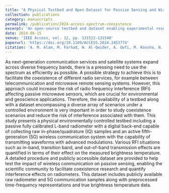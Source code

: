 ```yaml
---
title: "A Physical Testbed and Open Dataset for Passive Sensing and Wireless Communication Spectrum Coexistence"
collection: publications
category: manuscripts
permalink: /publication/2024-access-spectrum-coexistence
excerpt: 'An open-source testbed and dataset enabling experimental research on spectrum coexistence between passive sensing and wireless communication systems.'
date: 2024-06-15
venue: 'IEEE Access, vol. 12, pp. 131522-131540'
paperurl: 'https://doi.org/10.1109/ACCESS.2024.3453774'
citation: 'A. M. Alam, M. Farhad, W. Al-Qwider, A. Owfi, M. Koosha, N. Maston, F. Afgah, V. Marojevic, M. Kurum, A. C. Gurbuz, "A Physical Testbed and Open Dataset for Passive Sensing and Wireless Communication Spectrum Coexistence," in <i>IEEE Access</i>, vol. 12, pp. 131522-131540, 2024, doi: 10.1109/ACCESS.2024.3453774.'
---
```


As next-generation communication services and satellite systems expand across diverse frequency bands, there is a pressing need to use the spectrum as efficiently as possible. A possible strategy to achieve this is to facilitate the coexistence of different radio services, for example between telecommunication and microwave remote sensing systems. However, this approach could increase the risk of radio frequency interference (RFI) affecting passive microwave sensors, which are crucial for environmental and geoscience applications. Therefore, the availability of a testbed along with a dataset encompassing a diverse array of scenarios under a controlled environment is very important in order to study coexistence scenarios and reduce the risk of interference associated with them. This study presents a physical environmentally controlled testbed including a passive fully calibrated L-band radiometer with a digital back-end capable of collecting raw in-phase/quadrature (IQ) samples and an active fifth-generation (5G) wireless communication system with the capability of transmitting waveforms with advanced modulations. Various RFI situations such as in-band, transition band, and out-of-band transmission effects are quantified in terms of their effect on the measured brightness temperature. A detailed procedure and publicly accessible dataset are provided to help test the impact of wireless communication on passive sensing, enabling the scientific community to facilitate coexistence research and quantify interference effects on radiometers. This dataset includes publicly available raw radiometer and 5G communication samples along with preprocessed time-frequency representations and true brightness temperature data.
